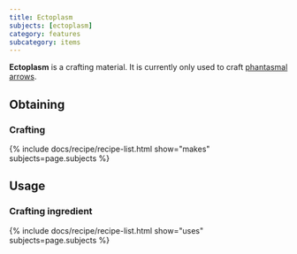 ```yaml
---
title: Ectoplasm
subjects: [ectoplasm]
category: features
subcategory: items
---
```


**Ectoplasm** is a crafting material. It is currently only used to craft
[phantasmal arrows](../../../1.16/archer-s-paradox/phantasmal-arrow/).

Obtaining
---------

### Crafting
{% include docs/recipe/recipe-list.html show="makes" subjects=page.subjects %}


Usage
-----

### Crafting ingredient
{% include docs/recipe/recipe-list.html show="uses" subjects=page.subjects %}